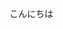 こんにちは

<!---
rowgetu/rowgetu is a ✨ special ✨ repository because its `README.md` (this file) appears on your GitHub profile.
You can click the Preview link to take a look at your changes.
--->
